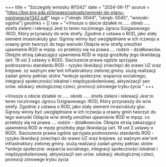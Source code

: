+++
title = "Szczegóły wniosku W1342"
date = "2024-06-11"
source = "https://bip.brg.gda.pl/images/uploads/wnioski-do-planu-ogolnego/w1342.pdf"
tags = ["obręb: 0044", "obręb: 0045", "wnioski-ogolne"]
geolinks = []
raw = "«Vnosze o obicie działek nr...... obreb ..... strefa zieleni i rekreacji Jest to teren roczinnego Jgrocu Gzigiaowsego :ROD, Który przynaisży do w/w strefy. Zgodnie z ustawa o ROD, jako stały siement inrasirukiuty giur. Ggrooy winny być uwzględniane w ich rczwoju a oraany gmin tworzyć do tego warunki Obięcie w/w strefg umożliwi ujawnienie ROD w mpzp. co przełoży się na prawa .... rodzin - działkowców. Obięzie strsią zakazujgcz ujawnienia ROD w mpzp groziłoby jego likwidacją (art. 19 ust 2 ustawy o ROD). Siaciuzecie prawa ogdzie sprzyjaia podnoszeniu standardu ROD - ryzyko iikwidacji zniechęci do srawo UZ oraz krejowe. sz ważnym eier'ent infrastruktury zielonej gminy. siużą realizacji zadań gminy pełniac stotre *wnkcje społeczne: wsparcia socialnego, integracji społeczności lokalnei i międzypokoleniowej. aktywizacji! sen orów. sdukacj: ekologicznej czieci, promocji zórowege trybu życia "
+++

«Vnosze o obicie działek nr...... obreb ..... strefa zieleni i rekreacji Jest to teren roczinnego
Jgrocu Gzigiaowsego :ROD, Który przynaisży do w/w strefy. Zgodnie z ustawa o ROD, jako stały siement
inrasirukiuty giur. Ggrooy winny być uwzględniane w ich rczwoju a oraany gmin tworzyć do tego warunki
Obięcie w/w strefg umożliwi ujawnienie ROD w mpzp. co przełoży się na prawa .... rodzin - działkowców.
Obięzie strsią zakazujgcz ujawnienia ROD w mpzp groziłoby jego likwidacją (art. 19 ust 2 ustawy o ROD).
Siaciuzecie prawa ogdzie sprzyjaia podnoszeniu standardu ROD - ryzyko iikwidacji zniechęci do
srawo UZ oraz krejowe. sz ważnym eier'ent infrastruktury zielonej gminy. siużą realizacji zadań gminy
pełniac stotre *wnkcje społeczne: wsparcia socialnego, integracji społeczności lokalnei i międzypokoleniowej.
aktywizacji! sen orów. sdukacj: ekologicznej czieci, promocji zórowege trybu życia



